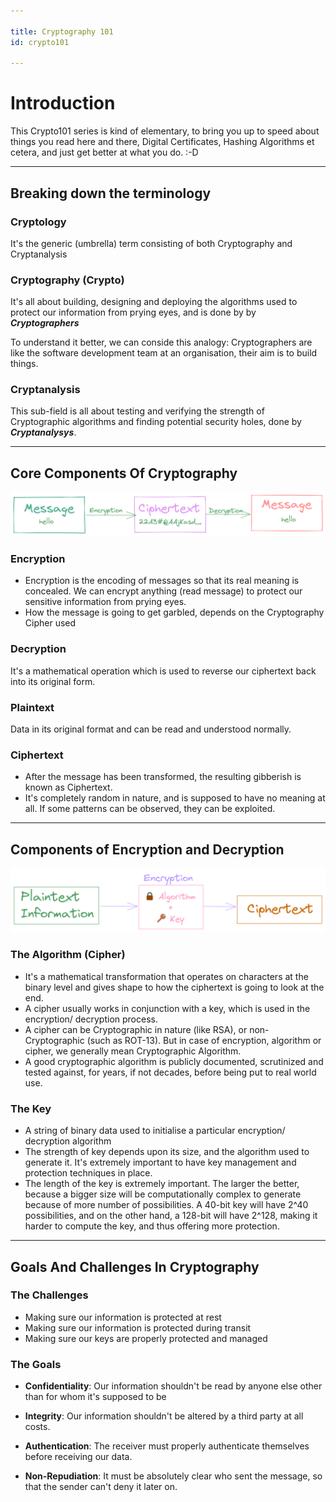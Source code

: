 ```yaml
---

title: Cryptography 101
id: crypto101

---
```


# Introduction

This Crypto101 series is kind of elementary, to bring you up to speed about things you read here and there, Digital Certificates, Hashing Algorithms et cetera, and just get better at what you do. :-D

---

## Breaking down the terminology

### Cryptology
It's the generic (umbrella) term consisting of both Cryptography and Cryptanalysis

### Cryptography (Crypto)
It's all about building, designing and deploying the algorithms used to protect our information from prying eyes, and is done by by ***Cryptographers***

To understand it better, we can conside this analogy: Cryptographers are like the software development team at an organisation, their aim is to build things.

### Cryptanalysis
This sub-field is all about testing and verifying the strength of Cryptographic algorithms and finding potential security holes, done by ***Cryptanalysys***.

---

## Core Components Of Cryptography

![Encryption](/img/docs/crypto/crypto101/encryption.png)

### Encryption
- Encryption is the encoding of messages so that its real meaning is concealed. We can encrypt anything (read message) to protect our sensitive information from prying eyes.
- How the message is going to get garbled, depends on the Cryptography Cipher used

### Decryption
It's a mathematical operation which is used to reverse our ciphertext back into its original form.

### Plaintext
Data in its original format and can be read and understood normally.

### Ciphertext
- After the message has been transformed, the resulting gibberish is known as Ciphertext.
- It's completely random in nature, and is supposed to have no meaning at all. If some patterns can be observed, they can be exploited. 

---

## Components of Encryption and Decryption

![Algorithm and Key](/img/docs/crypto/crypto101/cipher.png)

### The Algorithm (Cipher)

- It's a mathematical transformation that operates on characters at the binary level and gives shape to how the ciphertext is going to look at the end.
- A cipher usually works in conjunction with a key, which is used in the encryption/ decryption process.
- A cipher can be Cryptographic in nature (like RSA), or non-Cryptographic (such as ROT-13). But in case of encryption, algorithm or cipher, we generally mean Cryptographic Algorithm.
- A good cryptographic algorithm is publicly documented, scrutinized and tested against, for years, if not decades, before being put to real world use.

### The Key
- A string of binary data used to initialise a particular encryption/ decryption algorithm
- The strength of key depends upon its size, and the algorithm used to generate it. It's extremely important to have key management and protection techniques in place.
- The length of the key is extremely important. The larger the better, because a bigger size will be computationally complex to generate because of more number of possibilities. A 40-bit key will have 2^40 possibilities, and on the other hand, a 128-bit will have 2^128, making it harder to compute the key, and thus offering more protection.


---

## Goals And Challenges In Cryptography
### The Challenges
- Making sure our information is protected at rest
- Making sure our information is protected during transit
- Making sure our keys are properly protected and managed

### The Goals
- **Confidentiality**: Our information shouldn't be read by anyone else other than for whom it's supposed to be

- **Integrity**: Our information shouldn't be altered by a third party at all costs.

- **Authentication**: The receiver must properly authenticate themselves before receiving our data.

- **Non-Repudiation**: It must be absolutely clear who sent the message, so that the sender can't deny it later on.
